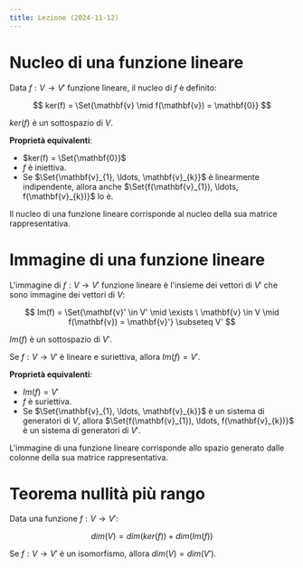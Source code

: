 ```yaml
---
title: Lezione (2024-11-12)
---
```


# Nucleo di una funzione lineare

Data $f: V \to V'$ funzione lineare, il nucleo di $f$ è definito:

$$
ker(f) = \Set{\mathbf{v} \mid f(\mathbf{v}) = \mathbf{0}}
$$

$ker(f)$ è un sottospazio di $V$.

**Proprietà equivalenti**:

- $ker(f) = \Set{\mathbf{0}}$
- $f$ è iniettiva.
- Se $\Set{\mathbf{v}_{1}, \ldots, \mathbf{v}_{k}}$ è linearmente indipendente,
  allora anche $\Set{f(\mathbf{v}_{1}), \ldots, f(\mathbf{v}_{k})}$ lo è.

Il nucleo di una funzione lineare corrisponde al nucleo della sua matrice
rappresentativa.

# Immagine di una funzione lineare

L'immagine di $f: V \to V'$ funzione lineare è l'insieme dei vettori di $V'$ che
sono immagine dei vettori di $V$:

$$
Im(f) = \Set{\mathbf{v}' \in V' \mid \exists \ \mathbf{v} \in V \mid f(\mathbf{v}) = \mathbf{v}'} \subseteq V'
$$

$Im(f)$ è un sottospazio di $V'$.

Se $f: V \to V'$ è lineare e suriettiva, allora $Im(f) = V'$.

**Proprietà equivalenti**:

- $Im(f) = V'$
- $f$ è suriettiva.
- Se $\Set{\mathbf{v}_{1}, \ldots, \mathbf{v}_{k}}$ è un sistema di generatori
  di $V$, allora $\Set{f(\mathbf{v}_{1}), \ldots, f(\mathbf{v}_{k})}$ è un
  sistema di generatori di $V'$.

L'immagine di una funzione lineare corrisponde allo spazio generato dalle
colonne della sua matrice rappresentativa.

# Teorema nullità più rango

Data una funzione $f: V \to V'$:

$$
dim(V) = dim(ker(f)) + dim(Im(f))
$$

Se $f: V \to V'$ è un isomorfismo, allora $dim(V) = dim(V')$.
